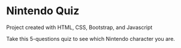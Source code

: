 # Nintendo Quiz

Project created with HTML, CSS, Bootstrap, and Javascript

Take this 5-questions quiz to see which Nintendo character you are.
